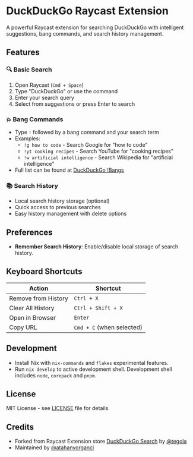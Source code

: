 # DuckDuckGo Raycast Extension

A powerful Raycast extension for searching DuckDuckGo with intelligent suggestions, bang commands, and search history management.

## Features

### 🔍 **Basic Search**

1. Open Raycast (`Cmd + Space`)
2. Type "DuckDuckGo" or use the command
3. Enter your search query
4. Select from suggestions or press Enter to search

### 💥 **Bang Commands**

- Type `!` followed by a bang command and your search term
- Examples:
  - `!g how to code` - Search Google for "how to code"
  - `!yt cooking recipes` - Search YouTube for "cooking recipes"
  - `!w artificial intelligence` - Search Wikipedia for "artificial intelligence"
- Full list can be found at [DuckDuckGo !Bangs](https://duckduckgo.com/bangs)

### 📚 **Search History**

- Local search history storage (optional)
- Quick access to previous searches
- Easy history management with delete options

## Preferences

- **Remember Search History**: Enable/disable local storage of search history.

## Keyboard Shortcuts

| Action              | Shortcut                  |
| ------------------- | ------------------------- |
| Remove from History | `Ctrl + X`                |
| Clear All History   | `Ctrl + Shift + X`        |
| Open in Browser     | `Enter`                   |
| Copy URL            | `Cmd + C` (when selected) |

## Development

- Install Nix with `nix-commands` and `flakes` experimental features.
- Run `nix develop` to active development shell. Development shell includes `node`, `corepack` and `pnpm`.

## License

MIT License - see [LICENSE](LICENSE) file for details.

## Credits

- Forked from Raycast Extension store [DuckDuckGo Search](https://github.com/raycast/extensions/tree/main/extensions/duck-duck-go-search) by [@tegola](https://github.com/tegola)
- Maintained by [@atahanyorganci](https://github.com/atahanyorganci)
